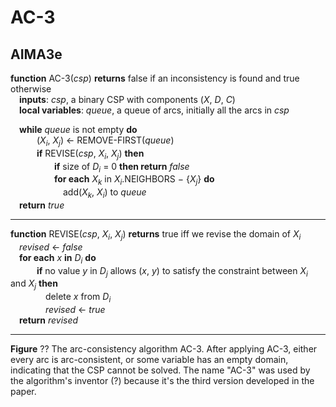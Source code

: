 # AC-3

## AIMA3e
__function__ AC-3(_csp_) __returns__ false if an inconsistency is found and true otherwise  
&emsp;__inputs__: _csp_, a binary CSP with components (_X_, _D_, _C_)  
&emsp;__local variables__: _queue_, a queue of arcs, initially all the arcs in _csp_  

&emsp;__while__ _queue_ is not empty __do__  
&emsp;&emsp;&emsp;(_X<sub>i</sub>_, _X<sub>j</sub>_) &larr; REMOVE\-FIRST(_queue_)  
&emsp;&emsp;&emsp;__if__ REVISE(_csp_, _X<sub>i</sub>_, _X<sub>j</sub>_) __then__  
&emsp;&emsp;&emsp;&emsp;&emsp;__if__ size of _D<sub>i</sub>_ = 0 __then return__ _false_  
&emsp;&emsp;&emsp;&emsp;&emsp;__for each__ _X<sub>k</sub>_ in _X<sub>i</sub>_.NEIGHBORS &minus; \{_X<sub>j</sub>_\} __do__  
&emsp;&emsp;&emsp;&emsp;&emsp;&emsp;add(_X<sub>k</sub>_, _X<sub>i</sub>_) to _queue_  
&emsp;__return__ _true_

---
__function__ REVISE(_csp_, _X<sub>i</sub>_, _X<sub>j</sub>_) __returns__ true iff we revise the domain of _X<sub>i</sub>_  
&emsp;_revised_ &larr; _false_  
&emsp;__for each__ _x_ __in__ _D<sub>i</sub>_ __do__  
&emsp;&emsp;&emsp;__if__ no value _y_ in _D<sub>j</sub>_ allows (_x_, _y_) to satisfy the constraint between  _X<sub>i</sub>_ and _X<sub>j</sub>_ __then__  
&emsp;&emsp;&emsp;&emsp;delete _x_ from _D<sub>i</sub>_  
&emsp;&emsp;&emsp;&emsp;_revised_ &larr; _true_  
&emsp;__return__ _revised_  

---
__Figure__ ?? The arc\-consistency algorithm AC\-3. After applying AC\-3, either every arc is arc\-consistent, or some variable has an empty domain, indicating that the CSP cannot be solved. The name "AC\-3" was used by the algorithm's inventor (?) because it's the third version developed in the paper.
